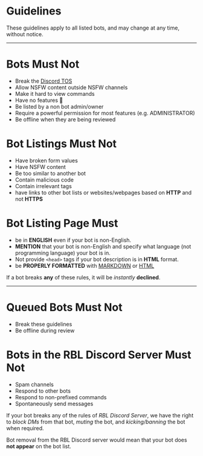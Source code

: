 # Guidelines
These guidelines apply to all listed bots, and may change at any time, without notice.

---

# Bots Must Not
- Break the [Discord TOS](https://discord.com/terms)
- Allow NSFW content outside NSFW channels
- Make it hard to view commands
- Have no features 🐔
- Be listed by a non bot admin/owner
- Require a powerful permission for most features (e.g. ADMINISTRATOR)
- Be offline when they are being reviewed

# Bot Listings Must Not
- Have broken form values
- Have NSFW content
- Be too similar to another bot
- Contain malicious code
- Contain irrelevant tags
- have links to other bot lists or websites/webpages based on **HTTP** and not **HTTPS**

# Bot Listing Page Must
- be in **ENGLISH** even if your bot is non-English.
- **MENTION** that your bot is non-English and specify what language (not programming language) your bot is in.
- Not provide `<head>` tags if your bot description is in **HTML** format.
- be **PROPERLY FORMATTED** with [MARKDOWN](/docs/markdown) or [HTML](https://www.w3schools.com/)


  
If a bot breaks **any** of these rules, it will be *instantly* **declined**. 

---

# Queued Bots Must Not
- Break these guidelines
- Be offline during review

# Bots in the RBL Discord Server Must Not
- Spam channels 
- Respond to other bots
- Respond to non-prefixed commands
- Spontaneously send messages

If your bot breaks any of the rules of *RBL Discord Server*, we have the right to *block DMs* from that bot, *muting* the bot, and *kicking/banning* the bot when required.

Bot removal from the RBL Discord server would mean that your bot does **not appear** on the bot list.